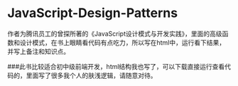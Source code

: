# JavaScript-Design-Patterns
作者为腾讯员工的曾探所著的《JavaScript设计模式与开发实践》，里面的高级函数和设计模式，在书上眼睛看代码有点吃力，所以写在html中，运行看下结果，并写上备注和知识点。

###此书比较适合初中级前端开发，html结构我也写了，可以下载直接运行查看代码的，里面写了很多我个人的肤浅逻辑，请随意对待。
